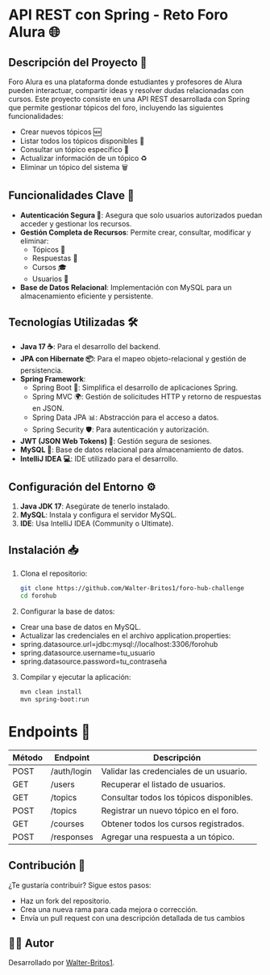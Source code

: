 # API REST con Spring - Reto Foro Alura 🌐  

## Descripción del Proyecto 📖  
Foro Alura es una plataforma donde estudiantes y profesores de Alura pueden interactuar, compartir ideas y resolver dudas relacionadas con cursos. Este proyecto consiste en una API REST desarrollada con Spring que permite gestionar tópicos del foro, incluyendo las siguientes funcionalidades:  

- Crear nuevos tópicos 🆕  
- Listar todos los tópicos disponibles 📜  
- Consultar un tópico específico 🔎  
- Actualizar información de un tópico ♻️  
- Eliminar un tópico del sistema 🗑  

## Funcionalidades Clave 🔑  
- **Autenticación Segura 🔐**: Asegura que solo usuarios autorizados puedan acceder y gestionar los recursos.  
- **Gestión Completa de Recursos**: Permite crear, consultar, modificar y eliminar:
  - Tópicos 📂  
  - Respuestas 💭  
  - Cursos 🎓  
  - Usuarios 👤  
- **Base de Datos Relacional**: Implementación con MySQL para un almacenamiento eficiente y persistente.  

## Tecnologías Utilizadas 🛠  
- **Java 17 ☕**: Para el desarrollo del backend.  
- **JPA con Hibernate 📦**: Para el mapeo objeto-relacional y gestión de persistencia.  
- **Spring Framework**:  
  - Spring Boot 🚀: Simplifica el desarrollo de aplicaciones Spring.  
  - Spring MVC 🌍: Gestión de solicitudes HTTP y retorno de respuestas en JSON.  
  - Spring Data JPA 📊: Abstracción para el acceso a datos.  
  - Spring Security 🛡️: Para autenticación y autorización.  
- **JWT (JSON Web Tokens) 🔑**: Gestión segura de sesiones.  
- **MySQL 🐬**: Base de datos relacional para almacenamiento de datos.  
- **IntelliJ IDEA 💻**: IDE utilizado para el desarrollo.  

## Configuración del Entorno ⚙️  
1. **Java JDK 17**: Asegúrate de tenerlo instalado.  
2. **MySQL**: Instala y configura el servidor MySQL.  
3. **IDE**: Usa IntelliJ IDEA (Community o Ultimate).  

## Instalación 📥  
1. Clona el repositorio:  
   ```bash  
   git clone https://github.com/Walter-Britos1/foro-hub-challenge
   cd forohub

2. Configurar la base de datos:
   
- Crear una base de datos en MySQL.
- Actualizar las credenciales en el archivo application.properties:
- spring.datasource.url=jdbc:mysql://localhost:3306/forohub
- spring.datasource.username=tu_usuario
- spring.datasource.password=tu_contraseña

3. Compilar y ejecutar la aplicación:
   ```bash
   mvn clean install
   mvn spring-boot:run
   ```


# Endpoints 🌟

| Método | Endpoint       | Descripción                                |
|--------|----------------|--------------------------------------------|
| POST   | /auth/login    | Validar las credenciales de un usuario.    |
| GET    | /users         | Recuperar el listado de usuarios.          |
| GET    | /topics        | Consultar todos los tópicos disponibles.   |
| POST   | /topics        | Registrar un nuevo tópico en el foro.      |
| GET    | /courses       | Obtener todos los cursos registrados.      |
| POST   | /responses     | Agregar una respuesta a un tópico.         |



## Contribución 🙌
¿Te gustaría contribuir? Sigue estos pasos:

- Haz un fork del repositorio.
- Crea una nueva rama para cada mejora o corrección.
- Envía un pull request con una descripción detallada de tus cambios


## 👨‍💻 Autor

Desarrollado por [Walter-Britos1](https://github.com/Walter-Britos1).
